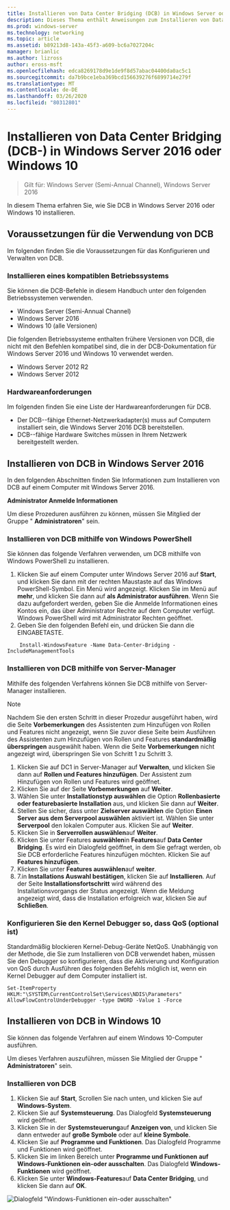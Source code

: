 ```yaml
---
title: Installieren von Data Center Bridging (DCB) in Windows Server oder Client
description: Dieses Thema enthält Anweisungen zum Installieren von Data Center Bridging in Windows Server oder Windows-Client.
ms.prod: windows-server
ms.technology: networking
ms.topic: article
ms.assetid: b89213d8-143a-45f3-a609-bc6a7027204c
manager: brianlic
ms.author: lizross
author: eross-msft
ms.openlocfilehash: edca8269178d9e1de9f8d57abac04400da0ac5c1
ms.sourcegitcommit: da7b9bce1eba369bcd156639276f6899714e279f
ms.translationtype: MT
ms.contentlocale: de-DE
ms.lasthandoff: 03/26/2020
ms.locfileid: "80312801"
---
```

# <a name="install-data-center-bridging-dcb-in-windows-server-2016-or-windows-10"></a>Installieren von Data Center Bridging \(DCB-\) in Windows Server 2016 oder Windows 10

>Gilt für: Windows Server (Semi-Annual Channel), Windows Server 2016

In diesem Thema erfahren Sie, wie Sie DCB in Windows Server 2016 oder Windows 10 installieren.

## <a name="prerequisites-for-using-dcb"></a>Voraussetzungen für die Verwendung von DCB

Im folgenden finden Sie die Voraussetzungen für das Konfigurieren und Verwalten von DCB.

### <a name="install-a-compatible-operating-system"></a>Installieren eines kompatiblen Betriebssystems

Sie können die DCB-Befehle in diesem Handbuch unter den folgenden Betriebssystemen verwenden.

- Windows Server (Semi-Annual Channel)
- Windows Server 2016
- Windows 10 \(alle Versionen\)

Die folgenden Betriebssysteme enthalten frühere Versionen von DCB, die nicht mit den Befehlen kompatibel sind, die in der DCB-Dokumentation für Windows Server 2016 und Windows 10 verwendet werden.

- Windows Server 2012 R2
- Windows Server 2012

###  <a name="hardware-requirements"></a>Hardwareanforderungen

Im folgenden finden Sie eine Liste der Hardwareanforderungen für DCB.

- Der DCB-\-fähige Ethernet-Netzwerkadapter\(s\) muss auf Computern installiert sein, die Windows Server 2016 DCB bereitstellen.
- DCB-\-fähige Hardware Switches müssen in Ihrem Netzwerk bereitgestellt werden.


## <a name="install-dcb-in-windows-server-2016"></a>Installieren von DCB in Windows Server 2016

In den folgenden Abschnitten finden Sie Informationen zum Installieren von DCB auf einem Computer mit Windows Server 2016.

**Administrator Anmelde Informationen**

Um diese Prozeduren ausführen zu können, müssen Sie Mitglied der Gruppe " **Administratoren**" sein.

### <a name="install-dcb-using-windows-powershell"></a>Installieren von DCB mithilfe von Windows PowerShell

Sie können das folgende Verfahren verwenden, um DCB mithilfe von Windows PowerShell zu installieren.

1. Klicken Sie auf einem Computer unter Windows Server 2016 auf **Start**, und klicken Sie dann mit der rechten Maustaste auf das Windows PowerShell-Symbol. Ein Menü wird angezeigt. Klicken Sie im Menü auf **mehr**, und klicken Sie dann auf **als Administrator ausführen**. Wenn Sie dazu aufgefordert werden, geben Sie die Anmelde Informationen eines Kontos ein, das über Administrator Rechte auf dem Computer verfügt. Windows PowerShell wird mit Administrator Rechten geöffnet.
2. Geben Sie den folgenden Befehl ein, und drücken Sie dann die EINGABETASTE.

````
    Install-WindowsFeature -Name Data-Center-Bridging -IncludeManagementTools
````

### <a name="install-dcb-using-server-manager"></a>Installieren von DCB mithilfe von Server-Manager

Mithilfe des folgenden Verfahrens können Sie DCB mithilfe von Server-Manager installieren.

>[!NOTE]
>Nachdem Sie den ersten Schritt in dieser Prozedur ausgeführt haben, wird die Seite **Vorbemerkungen** des Assistenten zum Hinzufügen von Rollen und Features nicht angezeigt, wenn Sie zuvor diese Seite beim Ausführen des Assistenten zum Hinzufügen von Rollen und Features **standardmäßig überspringen** ausgewählt haben. Wenn die Seite **Vorbemerkungen** nicht angezeigt wird, überspringen Sie von Schritt 1 zu Schritt 3.

1. Klicken Sie auf DC1 in Server-Manager auf **Verwalten**, und klicken Sie dann auf **Rollen und Features hinzufügen**. Der Assistent zum Hinzufügen von Rollen und Features wird geöffnet.
2. Klicken Sie auf der Seite **Vorbemerkungen** auf **Weiter**.
3. Wählen Sie unter **Installationstyp auswählen** die Option **Rollenbasierte oder featurebasierte Installation** aus, und klicken Sie dann auf **Weiter**.
4. Stellen Sie sicher, dass unter **Zielserver auswählen** die Option **Einen Server aus dem Serverpool auswählen** aktiviert ist. Wählen Sie unter **Serverpool** den lokalen Computer aus. Klicken Sie auf **Weiter**.
5. Klicken Sie in **Serverrollen auswählen**auf **Weiter**.
6. Klicken Sie unter Features **auswählen**in **Features**auf **Data Center Bridging**. Es wird ein Dialogfeld geöffnet, in dem Sie gefragt werden, ob Sie DCB erforderliche Features hinzufügen möchten. Klicken Sie auf **Features hinzufügen**.
7. Klicken Sie unter **Features auswählen**auf **weiter**. 
8. 7.in **Installations Auswahl bestätigen**, klicken Sie auf **Installieren**. Auf der Seite **Installationsfortschritt** wird während des Installationsvorgangs der Status angezeigt. Wenn die Meldung angezeigt wird, dass die Installation erfolgreich war, klicken Sie auf **Schließen**.

### <a name="configure-the-kernel-debugger-to-allow-qos-optional"></a>Konfigurieren Sie den Kernel Debugger so, dass QoS \(optional ist\)

 Standardmäßig blockieren Kernel-Debug-Geräte NetQoS. Unabhängig von der Methode, die Sie zum Installieren von DCB verwendet haben, müssen Sie den Debugger so konfigurieren, dass die Aktivierung und Konfiguration von QoS durch Ausführen des folgenden Befehls möglich ist, wenn ein Kernel Debugger auf dem Computer installiert ist.

````
Set-ItemProperty HKLM:"\SYSTEM\CurrentControlSet\Services\NDIS\Parameters" AllowFlowControlUnderDebugger -type DWORD -Value 1 -Force
````

## <a name="install-dcb-in-windows-10"></a>Installieren von DCB in Windows 10

Sie können das folgende Verfahren auf einem Windows 10-Computer ausführen.

Um dieses Verfahren auszuführen, müssen Sie Mitglied der Gruppe " **Administratoren**" sein.

### <a name="install-dcb"></a>Installieren von DCB

1. Klicken Sie auf **Start**, Scrollen Sie nach unten, und klicken Sie auf **Windows-System**.
2. Klicken Sie auf **Systemsteuerung**. Das Dialogfeld **Systemsteuerung** wird geöffnet.
3. Klicken Sie in der **Systemsteuerung**auf **Anzeigen von**, und klicken Sie dann entweder auf **große Symbole** oder auf **kleine Symbole**.
4. Klicken Sie auf **Programme und Funktionen**. Das Dialogfeld Programme und Funktionen wird geöffnet.
5. Klicken Sie im linken Bereich unter **Programme und Funktionen** **auf Windows-Funktionen ein-oder ausschalten**. Das Dialogfeld **Windows-Funktionen** wird geöffnet.
6. Klicken Sie unter **Windows-Features**auf **Data Center Bridging**, und klicken Sie dann auf **OK**.

![Dialogfeld "Windows-Funktionen ein-oder ausschalten"](../../media/Dcb-Scripting/Dcb-Scripting.jpg)


